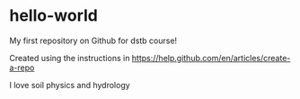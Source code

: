 # hello-world
My first repository on Github for dstb course!

Created using the instructions in https://help.github.com/en/articles/create-a-repo

I love soil physics and hydrology
